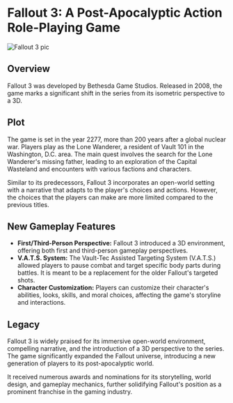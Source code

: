 # Fallout 3: A Post-Apocalyptic Action Role-Playing Game

![Fallout 3 pic](https://cdn2.unrealengine.com/egs-fallout3gameoftheyearedition-bethesdagamestudios-g1c-00-1920x1080-3a2261e31999.jpg?h=270&quality=medium&resize=1&w=480)

## Overview

Fallout 3 was developed by Bethesda Game Studios. Released in 2008, the game marks a significant shift in the series from its isometric perspective to a 3D.

## Plot

The game is set in the year 2277, more than 200 years after a global nuclear war. Players play as the Lone Wanderer, a resident of Vault 101 in the Washington, D.C. area. The main quest involves the search for the Lone Wanderer's missing father, leading to an exploration of the Capital Wasteland and encounters with various factions and characters.

Similar to its predecessors, Fallout 3 incorporates an open-world setting with a narrative that adapts to the player's choices and actions. However, the choices that the players can make are more limited compared to the previous titles. 

## New Gameplay Features

- **First/Third-Person Perspective:** Fallout 3 introduced a 3D environment, offering both first and third-person gameplay perspectives.
- **V.A.T.S. System:** The Vault-Tec Assisted Targeting System (V.A.T.S.) allowed players to pause combat and target specific body parts during battles. It is meant to be a replacement for the older Fallout's targeted shots.
- **Character Customization:** Players can customize their character's abilities, looks, skills, and moral choices, affecting the game's storyline and interactions.

## Legacy

Fallout 3 is widely praised for its immersive open-world environment, compelling narrative, and the introduction of a 3D perspective to the series. The game significantly expanded the Fallout universe, introducing a new generation of players to its post-apocalyptic world.

It received numerous awards and nominations for its storytelling, world design, and gameplay mechanics, further solidifying Fallout's position as a prominent franchise in the gaming industry.
